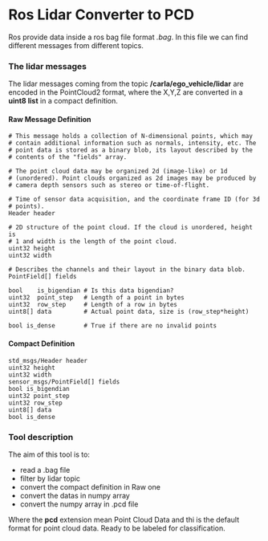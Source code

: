 # Ros Lidar Converter to PCD
Ros provide data inside a ros bag file format *.bag*. In this file we
can find different messages from different topics.
### The lidar messages
The lidar messages coming from the topic **/carla/ego_vehicle/lidar** are
encoded in the PointCloud2 format, where the X,Y,Z are converted in a 
**uint8 list** in a compact definition.

#### Raw Message Definition
```
# This message holds a collection of N-dimensional points, which may
# contain additional information such as normals, intensity, etc. The
# point data is stored as a binary blob, its layout described by the
# contents of the "fields" array.

# The point cloud data may be organized 2d (image-like) or 1d
# (unordered). Point clouds organized as 2d images may be produced by
# camera depth sensors such as stereo or time-of-flight.

# Time of sensor data acquisition, and the coordinate frame ID (for 3d
# points).
Header header

# 2D structure of the point cloud. If the cloud is unordered, height is
# 1 and width is the length of the point cloud.
uint32 height
uint32 width

# Describes the channels and their layout in the binary data blob.
PointField[] fields

bool    is_bigendian # Is this data bigendian?
uint32  point_step   # Length of a point in bytes
uint32  row_step     # Length of a row in bytes
uint8[] data         # Actual point data, size is (row_step*height)

bool is_dense        # True if there are no invalid points
```

#### Compact Definition
```
std_msgs/Header header
uint32 height
uint32 width
sensor_msgs/PointField[] fields
bool is_bigendian
uint32 point_step
uint32 row_step
uint8[] data
bool is_dense
```

### Tool description
The aim of this tool is to:
- read a .bag file
- filter by lidar topic
- convert the compact definition in Raw one
- convert the datas in numpy array
- convert the numpy array in .pcd file

Where the **pcd** extension mean Point Cloud Data and thi is the
default format for point cloud data. Ready to be labeled for classification.